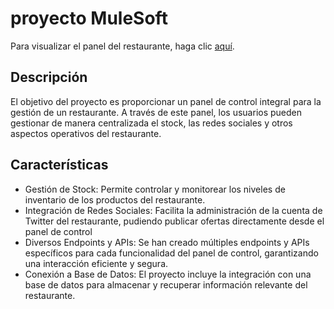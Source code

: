 # proyecto MuleSoft

Para visualizar el panel del restaurante, haga clic [aquí](sapi-operaciones_tfg/src/main/resources/webapp/controlpanel).

## Descripción
El objetivo del proyecto es proporcionar un panel de control integral para la gestión de un restaurante. A través de este panel, los usuarios pueden gestionar de manera centralizada el stock, las redes sociales y otros aspectos operativos del restaurante.

## Características
- Gestión de Stock: Permite controlar y monitorear los niveles de inventario de los productos del restaurante.
- Integración de Redes Sociales: Facilita la administración de la cuenta de Twitter del restaurante, pudiendo publicar ofertas directamente desde el panel de control
-  Diversos Endpoints y APIs: Se han creado múltiples endpoints y APIs específicos para cada funcionalidad del panel de control, garantizando una interacción eficiente y segura.
-  Conexión a Base de Datos: El proyecto incluye la integración con una base de datos para almacenar y recuperar información relevante del restaurante.
